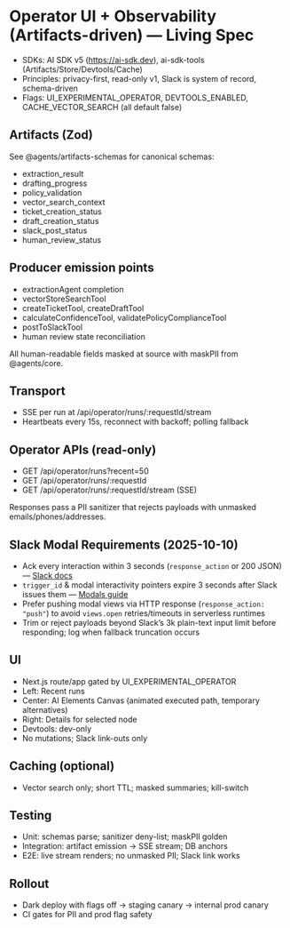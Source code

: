 # Operator UI + Observability (Artifacts-driven) — Living Spec

- SDKs: AI SDK v5 (https://ai-sdk.dev), ai-sdk-tools (Artifacts/Store/Devtools/Cache)
- Principles: privacy-first, read-only v1, Slack is system of record, schema-driven
- Flags: UI_EXPERIMENTAL_OPERATOR, DEVTOOLS_ENABLED, CACHE_VECTOR_SEARCH (all default false)

## Artifacts (Zod)
See @agents/artifacts-schemas for canonical schemas:
- extraction_result
- drafting_progress
- policy_validation
- vector_search_context
- ticket_creation_status
- draft_creation_status
- slack_post_status
- human_review_status

## Producer emission points
- extractionAgent completion
- vectorStoreSearchTool
- createTicketTool, createDraftTool
- calculateConfidenceTool, validatePolicyComplianceTool
- postToSlackTool
- human review state reconciliation

All human-readable fields masked at source with maskPII from @agents/core.

## Transport
- SSE per run at /api/operator/runs/:requestId/stream
- Heartbeats every 15s, reconnect with backoff; polling fallback

## Operator APIs (read-only)
- GET /api/operator/runs?recent=50
- GET /api/operator/runs/:requestId
- GET /api/operator/runs/:requestId/stream (SSE)

Responses pass a PII sanitizer that rejects payloads with unmasked emails/phones/addresses.

## Slack Modal Requirements (2025-10-10)
- Ack every interaction within 3 seconds (`response_action` or 200 JSON) — [Slack docs](https://docs.slack.dev/interactivity/handling-user-interaction)
- `trigger_id` & modal interactivity pointers expire 3 seconds after Slack issues them — [Modals guide](https://docs.slack.dev/surfaces/modals)
- Prefer pushing modal views via HTTP response (`response_action: "push"`) to avoid `views.open` retries/timeouts in serverless runtimes
- Trim or reject payloads beyond Slack’s 3k plain-text input limit before responding; log when fallback truncation occurs

## UI
- Next.js route/app gated by UI_EXPERIMENTAL_OPERATOR
- Left: Recent runs
- Center: AI Elements Canvas (animated executed path, temporary alternatives)
- Right: Details for selected node
- Devtools: dev-only
- No mutations; Slack link-outs only

## Caching (optional)
- Vector search only; short TTL; masked summaries; kill-switch

## Testing
- Unit: schemas parse; sanitizer deny-list; maskPII golden
- Integration: artifact emission → SSE stream; DB anchors
- E2E: live stream renders; no unmasked PII; Slack link works

## Rollout
- Dark deploy with flags off → staging canary → internal prod canary
- CI gates for PII and prod flag safety
